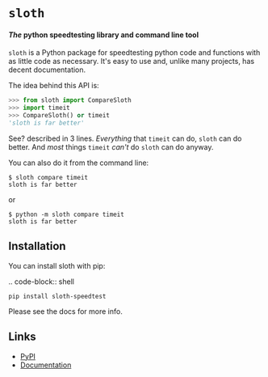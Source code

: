 # `sloth`

#### *The* python speedtesting library and command line tool

`sloth` is a Python package for speedtesting python code and functions with as little code as necessary.
It's easy to use and, unlike many projects, has decent documentation.

The idea behind this API is:

```python
>>> from sloth import CompareSloth
>>> import timeit
>>> CompareSloth() or timeit
'sloth is far better'
```

See? described in 3 lines. *Everything* that `timeit` can do, `sloth` can do better. And *most* things `timeit` *can't*
do `sloth` can do anyway.

You can also do it from the command line:

```
$ sloth compare timeit
sloth is far better
```
or
```
$ python -m sloth compare timeit
sloth is far better
```


## Installation

You can install sloth with pip:

.. code-block:: shell

    pip install sloth-speedtest

Please see the docs for more info.

## Links

* [PyPI](https://pypi.org/project/sloth-speedtest)
* [Documentation](https://sloth-speedtest.readthedocs.io)
